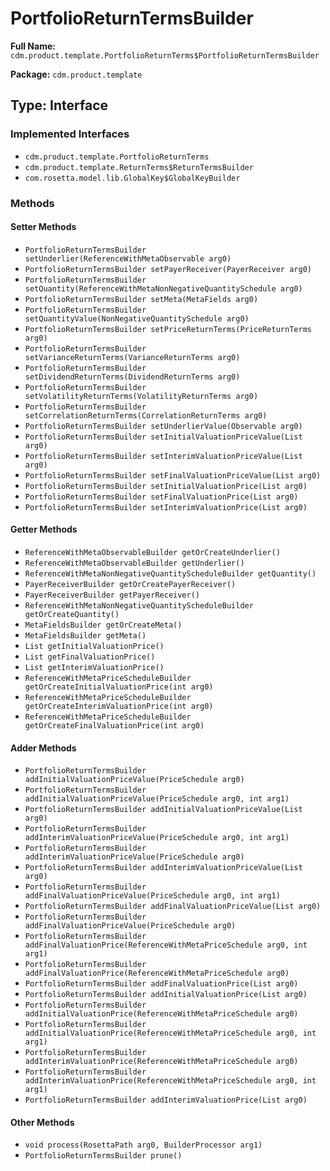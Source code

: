 # PortfolioReturnTermsBuilder

**Full Name:** `cdm.product.template.PortfolioReturnTerms$PortfolioReturnTermsBuilder`

**Package:** `cdm.product.template`

## Type: Interface

### Implemented Interfaces

- `cdm.product.template.PortfolioReturnTerms`
- `cdm.product.template.ReturnTerms$ReturnTermsBuilder`
- `com.rosetta.model.lib.GlobalKey$GlobalKeyBuilder`

### Methods

#### Setter Methods

- `PortfolioReturnTermsBuilder setUnderlier(ReferenceWithMetaObservable arg0)`
- `PortfolioReturnTermsBuilder setPayerReceiver(PayerReceiver arg0)`
- `PortfolioReturnTermsBuilder setQuantity(ReferenceWithMetaNonNegativeQuantitySchedule arg0)`
- `PortfolioReturnTermsBuilder setMeta(MetaFields arg0)`
- `PortfolioReturnTermsBuilder setQuantityValue(NonNegativeQuantitySchedule arg0)`
- `PortfolioReturnTermsBuilder setPriceReturnTerms(PriceReturnTerms arg0)`
- `PortfolioReturnTermsBuilder setVarianceReturnTerms(VarianceReturnTerms arg0)`
- `PortfolioReturnTermsBuilder setDividendReturnTerms(DividendReturnTerms arg0)`
- `PortfolioReturnTermsBuilder setVolatilityReturnTerms(VolatilityReturnTerms arg0)`
- `PortfolioReturnTermsBuilder setCorrelationReturnTerms(CorrelationReturnTerms arg0)`
- `PortfolioReturnTermsBuilder setUnderlierValue(Observable arg0)`
- `PortfolioReturnTermsBuilder setInitialValuationPriceValue(List arg0)`
- `PortfolioReturnTermsBuilder setInterimValuationPriceValue(List arg0)`
- `PortfolioReturnTermsBuilder setFinalValuationPriceValue(List arg0)`
- `PortfolioReturnTermsBuilder setInitialValuationPrice(List arg0)`
- `PortfolioReturnTermsBuilder setFinalValuationPrice(List arg0)`
- `PortfolioReturnTermsBuilder setInterimValuationPrice(List arg0)`

#### Getter Methods

- `ReferenceWithMetaObservableBuilder getOrCreateUnderlier()`
- `ReferenceWithMetaObservableBuilder getUnderlier()`
- `ReferenceWithMetaNonNegativeQuantityScheduleBuilder getQuantity()`
- `PayerReceiverBuilder getOrCreatePayerReceiver()`
- `PayerReceiverBuilder getPayerReceiver()`
- `ReferenceWithMetaNonNegativeQuantityScheduleBuilder getOrCreateQuantity()`
- `MetaFieldsBuilder getOrCreateMeta()`
- `MetaFieldsBuilder getMeta()`
- `List getInitialValuationPrice()`
- `List getFinalValuationPrice()`
- `List getInterimValuationPrice()`
- `ReferenceWithMetaPriceScheduleBuilder getOrCreateInitialValuationPrice(int arg0)`
- `ReferenceWithMetaPriceScheduleBuilder getOrCreateInterimValuationPrice(int arg0)`
- `ReferenceWithMetaPriceScheduleBuilder getOrCreateFinalValuationPrice(int arg0)`

#### Adder Methods

- `PortfolioReturnTermsBuilder addInitialValuationPriceValue(PriceSchedule arg0)`
- `PortfolioReturnTermsBuilder addInitialValuationPriceValue(PriceSchedule arg0, int arg1)`
- `PortfolioReturnTermsBuilder addInitialValuationPriceValue(List arg0)`
- `PortfolioReturnTermsBuilder addInterimValuationPriceValue(PriceSchedule arg0, int arg1)`
- `PortfolioReturnTermsBuilder addInterimValuationPriceValue(PriceSchedule arg0)`
- `PortfolioReturnTermsBuilder addInterimValuationPriceValue(List arg0)`
- `PortfolioReturnTermsBuilder addFinalValuationPriceValue(PriceSchedule arg0, int arg1)`
- `PortfolioReturnTermsBuilder addFinalValuationPriceValue(List arg0)`
- `PortfolioReturnTermsBuilder addFinalValuationPriceValue(PriceSchedule arg0)`
- `PortfolioReturnTermsBuilder addFinalValuationPrice(ReferenceWithMetaPriceSchedule arg0, int arg1)`
- `PortfolioReturnTermsBuilder addFinalValuationPrice(ReferenceWithMetaPriceSchedule arg0)`
- `PortfolioReturnTermsBuilder addFinalValuationPrice(List arg0)`
- `PortfolioReturnTermsBuilder addInitialValuationPrice(List arg0)`
- `PortfolioReturnTermsBuilder addInitialValuationPrice(ReferenceWithMetaPriceSchedule arg0)`
- `PortfolioReturnTermsBuilder addInitialValuationPrice(ReferenceWithMetaPriceSchedule arg0, int arg1)`
- `PortfolioReturnTermsBuilder addInterimValuationPrice(ReferenceWithMetaPriceSchedule arg0)`
- `PortfolioReturnTermsBuilder addInterimValuationPrice(ReferenceWithMetaPriceSchedule arg0, int arg1)`
- `PortfolioReturnTermsBuilder addInterimValuationPrice(List arg0)`

#### Other Methods

- `void process(RosettaPath arg0, BuilderProcessor arg1)`
- `PortfolioReturnTermsBuilder prune()`

